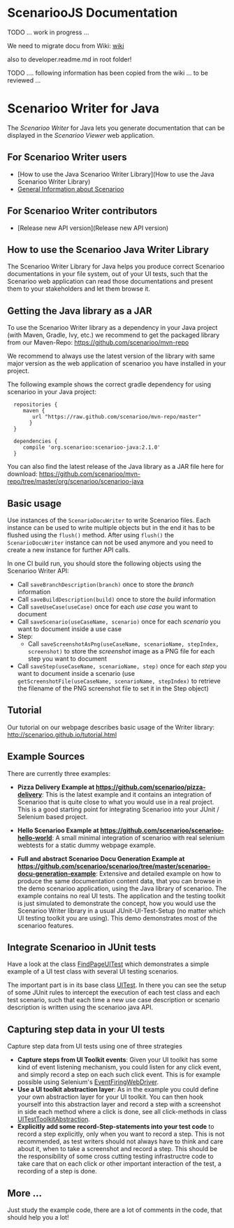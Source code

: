# ScenariooJS Documentation

TODO ... work in progress ...
 
We need to migrate docu from Wiki:
[wiki](https://github.com/scenarioo/scenarioo-java/wiki)

also to developer.readme.md in root folder!

TODO  .... following information has been copied from the wiki ... 
to be reviewed ...


# Scenarioo Writer for Java

The *Scenarioo Writer* for Java lets you generate documentation that can be displayed in the *Scenarioo Viewer* web application.

## For Scenarioo Writer users

* [How to use the Java Scenarioo Writer Library](How to use the Java Scenarioo Writer Library)
* [General Information about Scenarioo](https://github.com/scenarioo/scenarioo/wiki)

## For Scenarioo Writer contributors

* [Release new API version](Release new API version)


## How to use the Scenarioo Java Writer Library

The Scenarioo Writer Library for Java helps you produce correct Scenarioo documentations in your file system, out of your UI tests, such that the Scenarioo web application can read those documentations and present them to your stakeholders and let them browse it.

## Getting the Java library as a JAR

To use the Scenarioo Writer library as a dependency in your Java project (with Maven, Gradle, Ivy, etc.) we recommend to get the packaged library from our Maven-Repo:
https://github.com/scenarioo/mvn-repo 

We recommend to always use the latest version of the library with same major version as the web application of scenarioo you have installed in your project.

The following example shows the correct gradle dependency for using scenarioo in your Java project:
 
      repositories {
         maven {
            url "https://raw.github.com/scenarioo/mvn-repo/master"
           }
      }

      dependencies {
         compile 'org.scenarioo:scenarioo-java:2.1.0'
      }

You can also find the latest release of the Java library as a JAR file here for download:
https://github.com/scenarioo/mvn-repo/tree/master/org/scenarioo/scenarioo-java


## Basic usage

Use instances of the `ScenarioDocuWriter` to write Scenarioo files. Each instance can be used to write multiple objects but in the end it has to be flushed using the `flush()` method. After using `flush()` the `ScenarioDocuWriter` instance can not be used anymore and you need to create a new instance for further API calls.

In one CI build run, you should store the following objects using the Scenarioo Writer API:

* Call `saveBranchDescription(branch)` once to store the *branch* information
* Call `saveBuildDescription(build)` once to store the *build* information
* Call `saveUseCase(useCase)` once for each *use case* you want to document
* Call `saveScenario(useCaseName, scenario)` once for each *scenario* you want to document inside a use case
* Step:
  * Call `saveScreenshotAsPng(useCaseName, scenarioName, stepIndex, screenshot)` to store the *screenshot* image as a PNG file for each step you want to document
* Call `saveStep(useCaseName, scenarioName, step)` once for each *step* you want to document inside a scenario (use `getScreenshotFile(useCaseName, scenarioName, stepIndex)` to retrieve the filename of the PNG screenshot file to set it in the Step object)


## Tutorial

Our tutorial on our webpage describes basic usage of the Writer library:
http://scenarioo.github.io/tutorial.html


## Example Sources

There are currently three examples:

* **Pizza Delivery Example at https://github.com/scenarioo/pizza-delivery**: This is the latest example and it contains an integration of Scenarioo that is quite close to what you would use in a real project. This is a good starting point for integrating Scenarioo into your JUnit / Selenium based project.

* **Hello Scenarioo Example at https://github.com/scenarioo/scenarioo-hello-world**: A small minimal integration of scenarioo with real selenium webtests for a static dummy webpage example.

* **Full and abstract Scenarioo Docu Generation Example at https://github.com/scenarioo/scenarioo/tree/master/scenarioo-docu-generation-example**: Extensive and detailed example on how to produce the same documentation content data, that you can browse in the demo scenarioo application, using the Java library of scenarioo. The example contains no real UI tests. The application and the testing toolkit is just simulated to demonstrate the concept, how you would use the Scenarioo Writer library in a usual JUnit-UI-Test-Setup (no matter which UI testing toolkit you are using).
This demo demonstrates most of the scenarioo features.

## Integrate Scenarioo in JUnit tests

Have a look at the class [FindPageUITest](https://github.com/scenarioo/scenarioo/blob/develop/scenarioo-docu-generation-example/src/test/java/org/scenarioo/uitest/example/testcases/FindPageUITest.java) which demonstrates a simple example of a UI test class with several UI testing scenarios.

The important part is in its base class [UITest](https://github.com/scenarioo/scenarioo/blob/develop/scenarioo-docu-generation-example/src/test/java/org/scenarioo/uitest/example/infrastructure/UITest.java). In there you can see the setup of some JUnit rules to intercept the execution of each test class and each test scenario, such that each time a new use case description or scenario description is written using the scenarioo java API. 

## Capturing step data in your UI tests

Capture step data from UI tests using one of three strategies

* **Capture steps from UI Toolkit events**: Given your UI toolkit has some kind of event listening mechanism, you could listen for any click event, and simply record a step on each such click event. This is for example possible using Selenium's [EventFiringWebDriver](http://www.google.ch/url?sa=t&rct=j&q=&esrc=s&source=web&cd=1&cad=rja&uact=8&ved=0CBwQFjAA&url=http%3A%2F%2Fselenium.googlecode.com%2Fgit%2Fdocs%2Fapi%2Fjava%2Forg%2Fopenqa%2Fselenium%2Fsupport%2Fevents%2FEventFiringWebDriver.html&ei=TrisU8DuK-3n7Aa18oD4Aw&usg=AFQjCNHNlEkBp02XLMHIg4wkw5e5pRlOQQ&sig2=wvJ_AYBCvQSqGlLK5-9uHA&bvm=bv.69837884,d.ZGU). 
* **Use a UI toolkit abstraction layer**: As in the example you could define your own abstraction layer for your UI toolkit. You can then hook yourself into this abstraction layer and record a step with a screenshot in side each method where a click is done, see all click-methods in class [UITestToolkitAbstraction](https://github.com/scenarioo/scenarioo/blob/develop/scenarioo-docu-generation-example/src/test/java/org/scenarioo/uitest/example/infrastructure/UITestToolkitAbstraction.java).
* **Explicitly add some record-Step-statements into your test code** to record a step explicitly, only when you want to record a step. This is not recommended, as test writers should not always have to think and care about it, when to take a screenshot and record a step. This should be the responsibility of some cross cutting testing infrastructre code to take care that on each click or other important interaction of the test, a recording of a step is done.

## More ...

Just study the example code, there are a lot of comments in the code, that should help you a lot!

